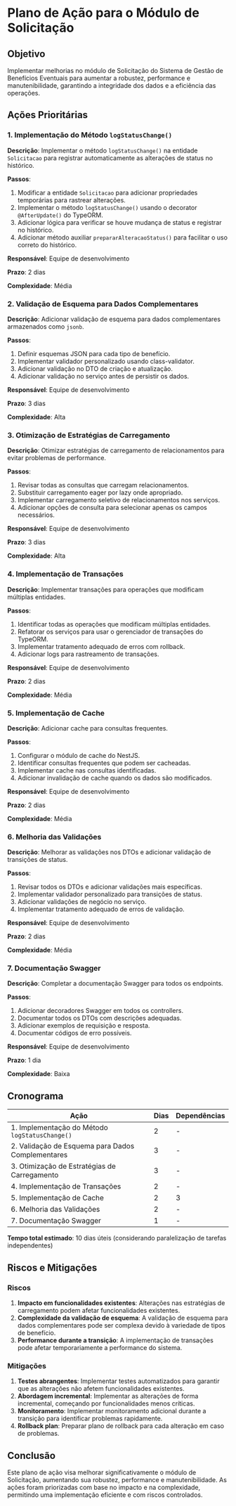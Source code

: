# Plano de Ação para o Módulo de Solicitação

## Objetivo

Implementar melhorias no módulo de Solicitação do Sistema de Gestão de Benefícios Eventuais para aumentar a robustez, performance e manutenibilidade, garantindo a integridade dos dados e a eficiência das operações.

## Ações Prioritárias

### 1. Implementação do Método `logStatusChange()`

**Descrição**: Implementar o método `logStatusChange()` na entidade `Solicitacao` para registrar automaticamente as alterações de status no histórico.

**Passos**:
1. Modificar a entidade `Solicitacao` para adicionar propriedades temporárias para rastrear alterações.
2. Implementar o método `logStatusChange()` usando o decorator `@AfterUpdate()` do TypeORM.
3. Adicionar lógica para verificar se houve mudança de status e registrar no histórico.
4. Adicionar método auxiliar `prepararAlteracaoStatus()` para facilitar o uso correto do histórico.

**Responsável**: Equipe de desenvolvimento

**Prazo**: 2 dias

**Complexidade**: Média

### 2. Validação de Esquema para Dados Complementares

**Descrição**: Adicionar validação de esquema para dados complementares armazenados como `jsonb`.

**Passos**:
1. Definir esquemas JSON para cada tipo de benefício.
2. Implementar validador personalizado usando class-validator.
3. Adicionar validação no DTO de criação e atualização.
4. Adicionar validação no serviço antes de persistir os dados.

**Responsável**: Equipe de desenvolvimento

**Prazo**: 3 dias

**Complexidade**: Alta

### 3. Otimização de Estratégias de Carregamento

**Descrição**: Otimizar estratégias de carregamento de relacionamentos para evitar problemas de performance.

**Passos**:
1. Revisar todas as consultas que carregam relacionamentos.
2. Substituir carregamento eager por lazy onde apropriado.
3. Implementar carregamento seletivo de relacionamentos nos serviços.
4. Adicionar opções de consulta para selecionar apenas os campos necessários.

**Responsável**: Equipe de desenvolvimento

**Prazo**: 3 dias

**Complexidade**: Alta

### 4. Implementação de Transações

**Descrição**: Implementar transações para operações que modificam múltiplas entidades.

**Passos**:
1. Identificar todas as operações que modificam múltiplas entidades.
2. Refatorar os serviços para usar o gerenciador de transações do TypeORM.
3. Implementar tratamento adequado de erros com rollback.
4. Adicionar logs para rastreamento de transações.

**Responsável**: Equipe de desenvolvimento

**Prazo**: 2 dias

**Complexidade**: Média

### 5. Implementação de Cache

**Descrição**: Adicionar cache para consultas frequentes.

**Passos**:
1. Configurar o módulo de cache do NestJS.
2. Identificar consultas frequentes que podem ser cacheadas.
3. Implementar cache nas consultas identificadas.
4. Adicionar invalidação de cache quando os dados são modificados.

**Responsável**: Equipe de desenvolvimento

**Prazo**: 2 dias

**Complexidade**: Média

### 6. Melhoria das Validações

**Descrição**: Melhorar as validações nos DTOs e adicionar validação de transições de status.

**Passos**:
1. Revisar todos os DTOs e adicionar validações mais específicas.
2. Implementar validador personalizado para transições de status.
3. Adicionar validações de negócio no serviço.
4. Implementar tratamento adequado de erros de validação.

**Responsável**: Equipe de desenvolvimento

**Prazo**: 2 dias

**Complexidade**: Média

### 7. Documentação Swagger

**Descrição**: Completar a documentação Swagger para todos os endpoints.

**Passos**:
1. Adicionar decoradores Swagger em todos os controllers.
2. Documentar todos os DTOs com descrições adequadas.
3. Adicionar exemplos de requisição e resposta.
4. Documentar códigos de erro possíveis.

**Responsável**: Equipe de desenvolvimento

**Prazo**: 1 dia

**Complexidade**: Baixa

## Cronograma

| Ação | Dias | Dependências |
|------|------|--------------|
| 1. Implementação do Método `logStatusChange()` | 2 | - |
| 2. Validação de Esquema para Dados Complementares | 3 | - |
| 3. Otimização de Estratégias de Carregamento | 3 | - |
| 4. Implementação de Transações | 2 | - |
| 5. Implementação de Cache | 2 | 3 |
| 6. Melhoria das Validações | 2 | - |
| 7. Documentação Swagger | 1 | - |

**Tempo total estimado**: 10 dias úteis (considerando paralelização de tarefas independentes)

## Riscos e Mitigações

### Riscos

1. **Impacto em funcionalidades existentes**: Alterações nas estratégias de carregamento podem afetar funcionalidades existentes.
2. **Complexidade da validação de esquema**: A validação de esquema para dados complementares pode ser complexa devido à variedade de tipos de benefício.
3. **Performance durante a transição**: A implementação de transações pode afetar temporariamente a performance do sistema.

### Mitigações

1. **Testes abrangentes**: Implementar testes automatizados para garantir que as alterações não afetem funcionalidades existentes.
2. **Abordagem incremental**: Implementar as alterações de forma incremental, começando por funcionalidades menos críticas.
3. **Monitoramento**: Implementar monitoramento adicional durante a transição para identificar problemas rapidamente.
4. **Rollback plan**: Preparar plano de rollback para cada alteração em caso de problemas.

## Conclusão

Este plano de ação visa melhorar significativamente o módulo de Solicitação, aumentando sua robustez, performance e manutenibilidade. As ações foram priorizadas com base no impacto e na complexidade, permitindo uma implementação eficiente e com riscos controlados.
